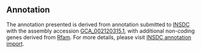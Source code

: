 

Annotation
----------

The annotation presented is derived from annotation submitted to
[INSDC](http://www.insdc.org) with the assembly accession
[GCA\_002120315.1](http://www.ebi.ac.uk/ena/data/view/GCA_002120315.1),
with additional non-coding genes derived from
[Rfam](http://rfam.xfam.org/). For more details, please visit [INSDC
annotation
import](http://ensemblgenomes.org/info/data/insdc_annotation).
